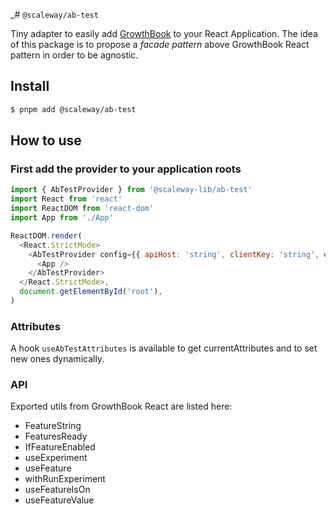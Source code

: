 _# `@scaleway/ab-test`

Tiny adapter to easily add [GrowthBook](https://www.growthbook.io/) to your React Application.
The idea of this package is to propose a _facade pattern_ above GrowthBook React pattern in order to be agnostic.

## Install

```bash
$ pnpm add @scaleway/ab-test
```

## How to use

### First add the provider to your application roots

```js
import { AbTestProvider } from '@scaleway-lib/ab-test'
import React from 'react'
import ReactDOM from 'react-dom'
import App from './App'

ReactDOM.render(
  <React.StrictMode>
    <AbTestProvider config={{ apiHost: 'string', clientKey: 'string', enableDevMode: true }} anonymousId="123456789" trackingCallback={(experiment, result) => console.log(experiment, result)} errorCallback={console.error} >
      <App />
    </AbTestProvider>
  </React.StrictMode>,
  document.getElementById('root'),
)
```

### Attributes

A hook `useAbTestAttributes` is available to get currentAttributes and to set new ones dynamically.

### API

Exported utils from GrowthBook React are listed here:
- FeatureString
- FeaturesReady
- IfFeatureEnabled
- useExperiment
- useFeature
- withRunExperiment
- useFeatureIsOn
- useFeatureValue
